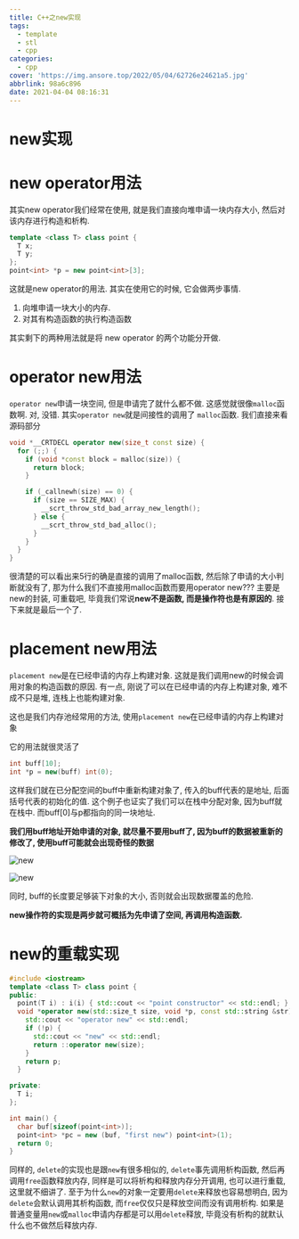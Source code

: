 ```yaml
---
title: C++之new实现
tags:
  - template
  - stl
  - cpp
categories:
  - cpp
cover: 'https://img.ansore.top/2022/05/04/62726e24621a5.jpg'
abbrlink: 98a6c896
date: 2021-04-04 08:16:31
---
```


# new实现

# new operator用法

其实new operator我们经常在使用, 就是我们直接向堆申请一块内存大小, 然后对该内存进行构造和析构.

```cpp
template <class T> class point {
  T x;
  T y;
};
point<int> *p = new point<int>[3];
```

这就是new operator的用法. 其实在使用它的时候, 它会做两步事情.

1. 向堆申请一块大小的内存.
2. 对其有构造函数的执行构造函数

其实剩下的两种用法就是将 new operator 的两个功能分开做.

# operator new用法

`operator new`申请一块空间, 但是申请完了就什么都不做. 这感觉就很像`malloc`函数啊. 对, 没错. 其实`operator new`就是间接性的调用了 `malloc`函数. 我们直接来看源码部分

```cpp
void *__CRTDECL operator new(size_t const size) {
  for (;;) {
    if (void *const block = malloc(size)) {
      return block;
    }

    if (_callnewh(size) == 0) {
      if (size == SIZE_MAX) {
        __scrt_throw_std_bad_array_new_length();
      } else {
        __scrt_throw_std_bad_alloc();
      }
    }
  }
}
```

很清楚的可以看出来5行的确是直接的调用了malloc函数, 然后除了申请的大小判断就没有了, 那为什么我们不直接用malloc函数而要用operator new??? 主要是new的封装, 可重载吧, 毕竟我们常说**new不是函数, 而是操作符也是有原因的**. 接下来就是最后一个了.

# placement new用法

`placement new`是在已经申请的内存上构建对象. 这就是我们调用new的时候会调用对象的构造函数的原因. 有一点, 刚说了可以在已经申请的内存上构建对象, 难不成不只是堆, 连栈上也能构建对象.

这也是我们内存池经常用的方法, 使用`placement new`在已经申请的内存上构建对象

它的用法就很灵活了

```cpp
int buff[10];
int *p = new(buff) int(0);
```

这样我们就在已分配空间的buff中重新构建对象了, 传入的buff代表的是地址, 后面括号代表的初始化的值. 这个例子也证实了我们可以在栈中分配对象, 因为buff就在栈中. 而buff[0]与p都指向的同一块地址.

**我们用buff地址开始申请的对象, 就尽量不要用buff了, 因为buff的数据被重新的修改了, 使用buff可能就会出现奇怪的数据**

![new](https://img.ansore.top/2022/05/04/6272719d4fce7.png)

![new](new%E5%AE%9E%E7%8E%B0%202f66fa759e2840af87a98909d7813fa5/Untitled%201.png)

同时, buff的长度要足够装下对象的大小, 否则就会出现数据覆盖的危险.

**new操作符的实现是两步就可概括为先申请了空间, 再调用构造函数.**

# new的重载实现

```cpp
#include <iostream>
template <class T> class point {
public:
  point(T i) : i(i) { std::cout << "point constructor" << std::endl; }
  void *operator new(std::size_t size, void *p, const std::string &str) {
    std::cout << "operator new" << std::endl;
    if (!p) {
      std::cout << "new" << std::endl;
      return ::operator new(size);
    }
    return p;
  }

private:
  T i;
};

int main() {
  char buf[sizeof(point<int>)];
  point<int> *pc = new (buf, "first new") point<int>(1);
  return 0;
}
```

同样的, `delete`的实现也是跟`new`有很多相似的, `delete`事先调用析构函数, 然后再调用`free`函数释放内存, 同样是可以将析构和释放内存分开调用, 也可以进行重载, 这里就不细讲了. 至于为什么`new`的对象一定要用`delete`来释放也容易想明白, 因为`delete`会默认调用其析构函数, 而`free`仅仅只是释放空间而没有调用析构. 如果是普通变量用`new`或`malloc`申请内存都是可以用`delete`释放, 毕竟没有析构的就默认什么也不做然后释放内存.
